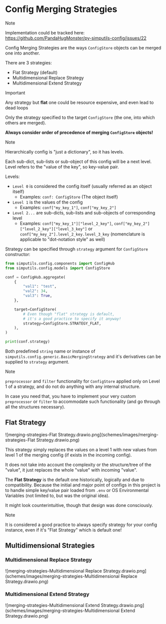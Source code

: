 # Config Merging Strategies

> [!NOTE]
> Implementation could be tracked here: 
> https://github.com/PandaHugMonster/py-simputils-config/issues/22

Config Merging Strategies are the ways `ConfigStore` objects can be merged one into another.

There are 3 strategies:
* Flat Strategy (default)
* Multidimensional Replace Strategy
* Multidimensional Extend Strategy

> [!IMPORTANT]
> Any strategy but **flat** one could be resource expensive, and even lead to dead loops

Only the strategy specified to the target `ConfigStore` (the one, into which others are merged).

**Always consider order of precedence of merging `ConfigStore` objects!**

> [!NOTE]
> Hierarchically config is "just a dictionary", so it has levels.
> 
> Each sub-dict, sub-lists or sub-object of this config will be a next level.
> Level refers to the "value of the key", so key-value pair.
> 
> Levels:
> * `Level 0` is considered the config itself (usually referred as an object itself)
>   * Examples: `conf: ConfigStore` (The object itself)
> * `Level 1` is the values of the config
>   * Examples: `conf["my_key_1"]`, `conf["my_key_2"]`
> * `Level 2...` are sub-dicts, sub-lists and sub-objects of corresponding level
>   * Examples: `conf["my_key_1"]["level_2_key"]`, `conf["my_key_2"]["level_2_key"]["level_3_key"]`
>     or `conf["my_key_2"].level_2_key.level_3_key` 
>     (nomenclature is applicable to "dot-notation style" as well)

Strategy can be specified through `strategy` argument for `ConfigStore` constructor:
```python
from simputils.config.components import ConfigHub
from simputils.config.models import ConfigStore

conf = ConfigHub.aggregate(
    {
        "val1": "test",
        "val2": 34,
        "val3": True,
    },

    target=ConfigStore(
        # Even though "flat" strategy is default, 
        # it's a good practice to specify it anyway! 
        strategy=ConfigStore.STRATEGY_FLAT,
    ),
)

print(conf.strategy)
```

Both predefined `string` name or instance of 
`simputils.config.generic.BasicMergingStrategy` and it's derivatives can be supplied 
to `strategy` argument. 

> [!NOTE]
> `preprocessor` and `filter` functionality for `ConfigStore` applied only on Level 1 
> of a strategy, and do not do anything with any internal structure. 
> 
> In case you need that, you have to implement your very custom `preprocessor` or `filter` to
> accommodate such functionality (and go through all the structures necessary).


## Flat Strategy

![merging-strategies-Flat Strategy.drawio.png](schemes/images/merging-strategies-Flat Strategy.drawio.png)

This strategy simply replaces the values on a level 1 
with new values from level 1 of the merging config (if exists in the incoming config).

It does not take into account the complexity or the structure/tree of the "value", it just 
replaces the whole "value" with incoming "value".

The **Flat Strategy** is the default one historically, logically and due to compatibility.
Because the initial and major point of configs in this project is to handle 
simple key/value pair loaded from `.env` or OS Environmental Variables 
(not limited to, but was the original idea).

It might look counterintuitive, though that design was done consciously.

> [!NOTE]
> It is considered a good practice to always specify strategy for your config instance,
> even if it's "Flat Strategy" which is default one!


## Multidimensional Strategies

### Multidimensional Replace Strategy

![merging-strategies-Multidimensional Replace Strategy.drawio.png](schemes/images/merging-strategies-Multidimensional Replace Strategy.drawio.png)

### Multidimensional Extend Strategy

![merging-strategies-Multidimensional Extend Strategy.drawio.png](schemes/images/merging-strategies-Multidimensional Extend Strategy.drawio.png)
